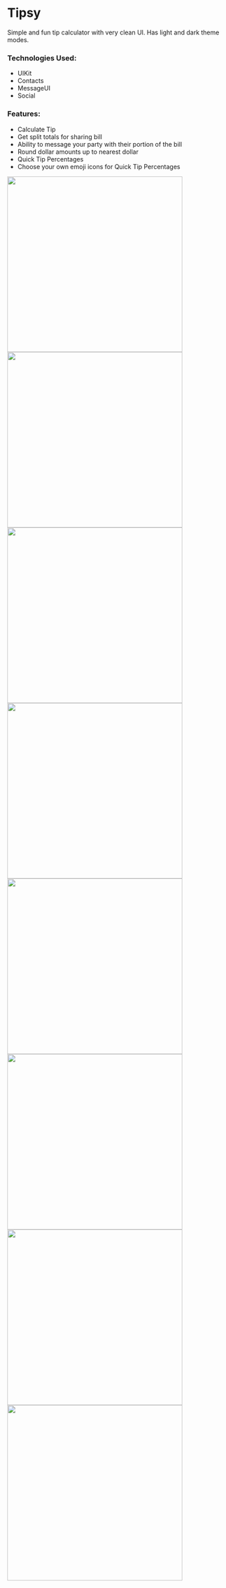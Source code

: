 # Tipsy

Simple and fun tip calculator with very clean UI. Has light and dark theme modes.

### Technologies Used:
- UIKit
- Contacts
- MessageUI
- Social

### Features:
- Calculate Tip
- Get split totals for sharing bill
- Ability to message your party with their portion of the bill
- Round dollar amounts up to nearest dollar
- Quick Tip Percentages
- Choose your own emoji icons for Quick Tip Percentages

<img src="light1.png" width="400"> <img src="light2split.png" width="400">
<img src="dark1.png" width="400"> <img src="dark2split.png" width="400">
<img src="light3.png" width="400"> <img src="darkTipsView.png" width="400">
<img src="darkEmojiPicker.png" width="400"> <img src="dark3.png" width="400">
